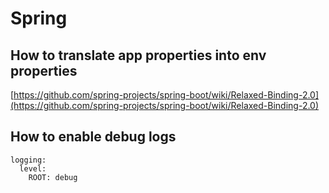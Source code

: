 # Spring

## How to translate app properties into env properties

[https://github.com/spring-projects/spring-boot/wiki/Relaxed-Binding-2.0](https://github.com/spring-projects/spring-boot/wiki/Relaxed-Binding-2.0)

## How to enable debug logs

```text
logging:
  level:
    ROOT: debug
```



